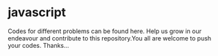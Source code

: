 # javascript
Codes for different problems can be found here. Help us grow in our endeavour and contribute to this repository.You all are welcome to push your codes. Thanks...

